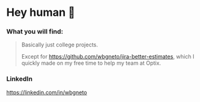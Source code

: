 # Hey human 👋

### What you will find:
  
> Basically just college projects.  
>     
> Except for https://github.com/wbgneto/jira-better-estimates, which I quickly made on my free time to help my team at Optix.

### LinkedIn

https://linkedin.com/in/wbgneto
